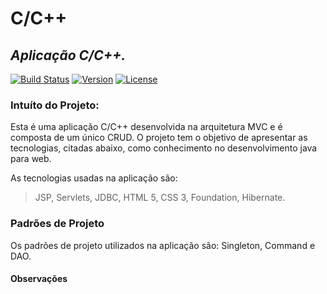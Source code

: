 C/C++
=====

_Aplicação C/C++._
---

[![Build Status](https://img.shields.io/badge/build-success-green.svg)](https://travis-ci.org/)
[![Version](https://img.shields.io/badge/version-1.0.0-orange.svg)](https://travis-ci.org/)
[![License](https://img.shields.io/badge/license-GNU-red.svg)](https://travis-ci.org/)

### Intuíto do Projeto:
Esta é uma aplicação C/C++ desenvolvida na arquitetura MVC e é composta de um único CRUD. O projeto tem o objetivo de apresentar as tecnologias, citadas abaixo, como conhecimento no desenvolvimento java para web.

As tecnologias usadas na aplicação são: 
> JSP,
> Servlets,
> JDBC,
> HTML 5,
> CSS 3,
> Foundation,
> Hibernate.

### Padrões de Projeto
Os padrões de projeto utilizados na aplicação são: Singleton, Command e DAO.

#### Observações
